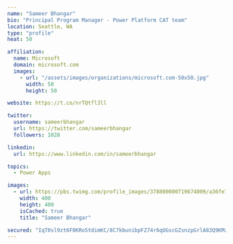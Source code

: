 ```yaml
---
name: "Sameer Bhangar"
bio: "Principal Program Manager - Power Platform CAT team"
location: Seattle, WA
type: "profile"
heat: 50

affiliation:
  name: Microsoft
  domain: microsoft.com
  images:
    - url: "/assets/images/organizations/microsoft.com-50x50.jpg"
      width: 50
      height: 50

website: https://t.co/nrTQtfl3ll

twitter:
  username: sameerbhangar
  url: https://twitter.com/sameerbhangar
  followers: 1028

linkedin:
  url: https://www.linkedin.com/in/sameerbhangar

topics:
  - Power Apps

images:
  - url: https://pbs.twimg.com/profile_images/378800000719674009/a36fe7ddfab1778b76e5793772e43798_400x400.jpeg
    width: 400
    height: 400
    isCached: true
    title: "Sameer Bhangar"

secured: "IqT0sl9zt6F0KRo5tdimKC/8C7kbunibpFZ74r6qUGscGZsnzpGrlA83Q9KMzla6055qAYi8OBIZI6gfHg+z5uRv4jEsXCEj7obXoCAkuxGQbfDBnpz2FQHTZsTtYQvQXx986Sb5J6R6gNJb2eGbFZlfRrvIoLO/WQ9PioGoydBiDS7hoGZFPuiqQUODpWlM2PxWxz1iX/QCENJzfaxy/PSaeh9B1wc+K/kPkGZmfRMRqJIMDHecbUsPScOQTgVPXkkgcX23VGMvAYuoMqmHvJ8hKUiiYHX1xjLdYMfSK2gqNIxPnNfCybTlQNKnEDHviIrFRwgpOulT2rysqtK8Vj5KSYvML7mdD1OiURi9lyc8bx1BQhHiYxK3RiwLzZ8nMnNt8z/k933twjC1dWIS5ZrwK61Ng7SQW5per4mlVz4=;/sNIYlowWyK375DOiHcQag=="
---
```


